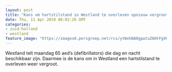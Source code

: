 ```yaml
---
layout: post
title: "Kans om hartstilstand in Westland te overleven opnieuw vergroot"
date: Thu, 11 Apr 2019 08:02:26 GMT
categories: 
- zuid-holland 
- westland 
feature_image: "https://images0.persgroep.net/rcs/ytWxhBA0gpwtuZ6HtFgVHmJjWJQ/diocontent/137203949/_fitwidth/400/?appId=21791a8992982cd8da851550a453bd7f&quality=0.7"
---
```


Westland telt maandag 65 aed’s (defibrillators) die dag en nacht beschikbaar zijn. Daarmee is de kans om in Westland een hartstilstand te overleven weer vergroot.
